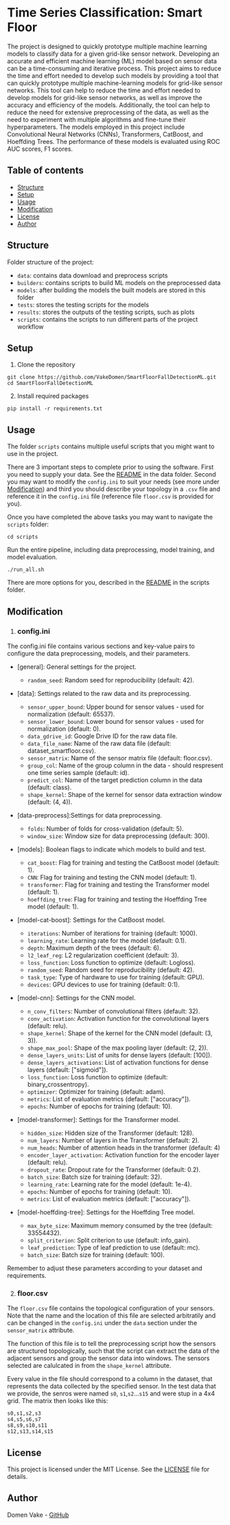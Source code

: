 # Time Series Classification: Smart Floor

The project is designed to quickly prototype multiple machine learning models to classify data for a given  grid-like sensor network. Developing an accurate and efficient machine learning (ML) model based on sensor data can be a time-consuming and iterative process. This project aims to reduce the time and effort needed to develop such models by providing a tool that can quickly prototype multiple machine-learning models for grid-like sensor networks. This tool can help to reduce the time and effort needed to develop models for grid-like sensor networks, as well as improve the accuracy and efficiency of the models. Additionally, the tool can help to reduce the need for extensive preprocessing of the data, as well as the need to experiment with multiple algorithms and fine-tune their hyperparameters. The models employed in this project include Convolutional Neural Networks (CNNs), Transformers, CatBoost, and Hoeffding Trees. The performance of these models is evaluated using ROC AUC scores, F1 scores.

## Table of contents
- [Structure](#structure)
- [Setup](#setup)
- [Usage](#usage)
- [Modification](#modification)
- [License](#license)
- [Author](#author)

## Structure

Folder structure of the project:
- `data`: contains data download and preprocess scripts
- `builders`: contains scripts to build ML models on the preprocessed data
- `models`: after building the models the built models are stored in this folder
- `tests`: stores the testing scripts for the models
- `results`: stores the outputs of the testing scripts, such as plots
- `scripts`: contains the scripts to run different parts of the project workflow


## Setup

1. Clone the repository
```
git clone https://github.com/VakeDomen/SmartFloorFallDetectionML.git
cd SmartFloorFallDetectionML
```

2. Install required packages
```
pip install -r requirements.txt
```

## Usage

The folder `scripts` contains multiple useful scripts that you might want to use in the project.

There are 3 important steps to complete prior to using the software. First you need to supply your data. See the [README](src/data/README.md) in the data folder.
Second you may want to modify the `config.ini` to suit your needs (see more under [Modification](#modification)) and third you should describe your topology in a `.csv` file and reference it 
in the `config.ini` file (reference file `floor.csv` is provided for you).

Once you have completed the above tasks you may want to navigate the `scripts` folder:
```
cd scripts
```
Run the entire pipeline, including data preprocessing, model training, and model evaluation.
```
./run_all.sh
```
There are more options for you, described in the [README](src/scripts/README.md) in the scripts folder.

## Modification

1. ### config.ini

The config.ini file contains various sections and key-value pairs to configure the data preprocessing, models, and their parameters.

- [general]: General settings for the project.

    - `random_seed`: Random seed for reproducibility (default: 42).

- [data]: Settings related to the raw data and its preprocessing.

    - `sensor_upper_bound`: Upper bound for sensor values - used for normalization (default: 65537).
    - `sensor_lower_bound`: Lower bound for sensor values - used for normalization (default: 0).
    - `data_gdrive_id`: Google Drive ID for the raw data file.
    - `data_file_name`: Name of the raw data file (default: dataset_smartfloor.csv).
    - `sensor_matrix`: Name of the sensor matrix file (default: floor.csv).
    - `group_col`: Name of the group column in the data - should respresent one time series sample (default: id).
    - `predict_col`: Name of the target prediction column in the data (default: class).
    - `shape_kernel`: Shape of the kernel for sensor data extraction window (default: (4, 4)).

- [data-preprocess]:Settings for data preprocessing.

    - `folds`: Number of folds for cross-validation (default: 5).
    - `window_size`: Window size for data preprocessing (default: 300).

- [models]: Boolean flags to indicate which models to build and test.

    - `cat_boost`: Flag for training and testing the CatBoost model (default: 1).
    - `CNN`: Flag for training and testing the CNN model (default: 1).
    - `transformer`: Flag for training and testing the Transformer model (default: 1).
    - `hoeffding_tree`: Flag for training and testing the Hoeffding Tree model (default: 1).

- [model-cat-boost]: Settings for the CatBoost model.

    - `iterations`: Number of iterations for training (default: 1000).
    - `learning_rate`: Learning rate for the model (default: 0.1).
    - `depth`: Maximum depth of the trees (default: 6).
    - `l2_leaf_reg`: L2 regularization coefficient (default: 3).
    - `loss_function`: Loss function to optimize (default: Logloss).
    - `random_seed`: Random seed for reproducibility (default: 42).
    - `task_type`: Type of hardware to use for training (default: GPU).
    - `devices`: GPU devices to use for training (default: 0:1).

- [model-cnn]: Settings for the CNN model.

    - `n_conv_filters`: Number of convolutional filters (default: 32).
    - `conv_activation`: Activation function for the convolutional layers (default: relu).
    - `shape_kernel`: Shape of the kernel for the CNN model (default: (3, 3)).
    - `shape_max_pool`: Shape of the max pooling layer (default: (2, 2)).
    - `dense_layers_units`: List of units for dense layers (default: [100]).
    - `dense_layers_activations`: List of activation functions for dense layers (default: ["sigmoid"]).
    - `loss_function`: Loss function to optimize (default: binary_crossentropy).
    - `optimizer`: Optimizer for training (default: adam).
    - `metrics`: List of evaluation metrics (default: ["accuracy"]).
    - `epochs`: Number of epochs for training (default: 10).

- [model-transformer]: Settings for the Transformer model.

    - `hidden_size`: Hidden size of the Transformer (default: 128).
    - `num_layers`: Number of layers in the Transformer (default: 2).
    - `num_heads`: Number of attention heads in the transformer (default: 4)
    - `encoder_layer_activation`: Activation function for the encoder layer (default: relu).
    - `dropout_rate`: Dropout rate for the Transformer (default: 0.2).
    - `batch_size`: Batch size for training (default: 32).
    - `learning_rate`: Learning rate for the model (default: 1e-4).
    - `epochs`: Number of epochs for training (default: 10).
    - `metrics`: List of evaluation metrics (default: ["accuracy"]).

- [model-hoeffding-tree]: Settings for the Hoeffding Tree model.

    - `max_byte_size`: Maximum memory consumed by the tree (default: 33554432).
    - `split_criterion`: Split criterion to use (default: info_gain).
    - `leaf_prediction`: Type of leaf prediction to use (default: mc).
    - `batch_size`: Batch size for training (default: 100).

Remember to adjust these parameters according to your dataset and requirements.

2. ### floor.csv
The `floor.csv` file contains the topological configuration of your sensors. Note that the name and the location of this file are selected arbitratily and can be changed in the `config.ini` under the `data`
section under the `sensor_matrix` attribute.

The function of this file is to tell the preprocessing script how the sensors are structured topologically,
such that the script can extract the data of the adjacent sensors and group the sensor data into windows.
The sensors selected are calulcated in from the `shape_kernel` attribute. 

Every value in the file should correspond to a column in the dataset, that represents the data collected by the specified sensor. In the test data that we provide, the senros were named `s0`, `s1`,`s2`...`s15` and were stup in a 4x4 grid. The matrix then looks like this:
```
s0,s1,s2,s3
s4,s5,s6,s7
s8,s9,s10,s11
s12,s13,s14,s15
```
## License

This project is licensed under the MIT License. See the [LICENSE](LICENSE.md) file for details.

## Author

Domen Vake - [GitHub](https://github.com/VakeDomen)
